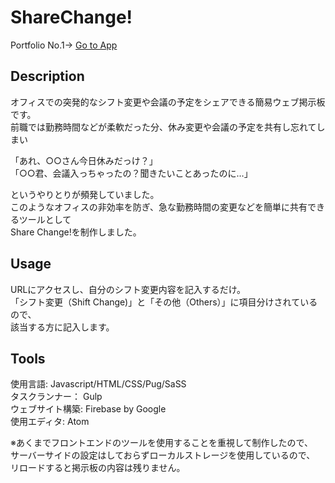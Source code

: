 # ShareChange!
Portfolio No.1→ [Go to App](https://sharechange-7bb88.web.app)

## Description
オフィスでの突発的なシフト変更や会議の予定をシェアできる簡易ウェブ掲示板です。  
前職では勤務時間などが柔軟だった分、休み変更や会議の予定を共有し忘れてしまい  

「あれ、○○さん今日休みだっけ？」  
「○○君、会議入っちゃったの？聞きたいことあったのに…」  

というやりとりが頻発していました。  
このようなオフィスの非効率を防ぎ、急な勤務時間の変更などを簡単に共有できるツールとして  
Share Change!を制作しました。  

## Usage
URLにアクセスし、自分のシフト変更内容を記入するだけ。  
「シフト変更（Shift Change)」と「その他（Others）」に項目分けされているので、  
該当する方に記入します。  

## Tools
使用言語: Javascript/HTML/CSS/Pug/SaSS  
タスクランナー： Gulp  
ウェブサイト構築: Firebase by Google  
使用エディタ: Atom  

※あくまでフロントエンドのツールを使用することを重視して制作したので、　　
サーバーサイドの設定はしておらずローカルストレージを使用しているので、　　
リロードすると掲示板の内容は残りません。
